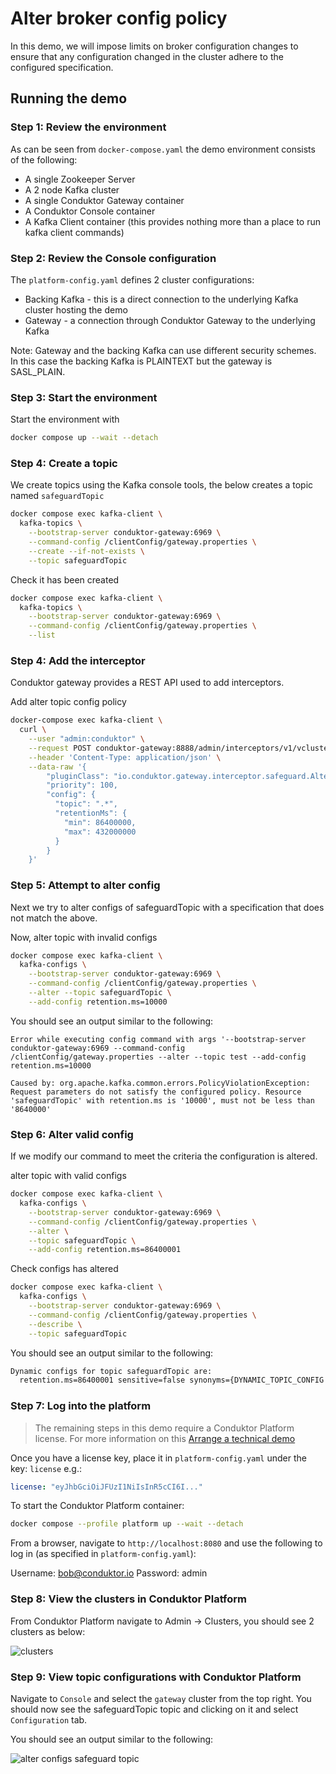 # Alter broker config policy

In this demo, we will impose limits on broker configuration changes to ensure that any configuration changed in the cluster adhere to the configured specification.

## Running the demo

### Step 1: Review the environment

As can be seen from `docker-compose.yaml` the demo environment consists of the following:

* A single Zookeeper Server
* A 2 node Kafka cluster
* A single Conduktor Gateway container
* A Conduktor Console container
* A Kafka Client container (this provides nothing more than a place to run kafka client commands)

### Step 2: Review the Console configuration

The `platform-config.yaml` defines 2 cluster configurations:

* Backing Kafka - this is a direct connection to the underlying Kafka cluster hosting the demo
* Gateway - a connection through Conduktor Gateway to the underlying Kafka

Note: Gateway and the backing Kafka can use different security schemes. 
In this case the backing Kafka is PLAINTEXT but the gateway is SASL_PLAIN.

### Step 3: Start the environment

Start the environment with

```bash
docker compose up --wait --detach
```

### Step 4: Create a topic

We create topics using the Kafka console tools, the below creates a topic named `safeguardTopic`

```bash
docker compose exec kafka-client \
  kafka-topics \
    --bootstrap-server conduktor-gateway:6969 \
    --command-config /clientConfig/gateway.properties \
    --create --if-not-exists \
    --topic safeguardTopic
```

Check it has been created

```bash
docker compose exec kafka-client \
  kafka-topics \
    --bootstrap-server conduktor-gateway:6969 \
    --command-config /clientConfig/gateway.properties \
    --list
```

### Step 4: Add the interceptor

Conduktor gateway provides a REST API used to add interceptors.

Add alter topic config policy

```bash
docker-compose exec kafka-client \
  curl \
    --user "admin:conduktor" \
    --request POST conduktor-gateway:8888/admin/interceptors/v1/vcluster/someCluster/username/someUsername/interceptor/guard-alter-configs \
    --header 'Content-Type: application/json' \
    --data-raw '{
        "pluginClass": "io.conduktor.gateway.interceptor.safeguard.AlterTopicConfigPolicyPlugin",
        "priority": 100,
        "config": {
          "topic": ".*",
          "retentionMs": {
            "min": 86400000,
            "max": 432000000
          }
        }  
    }'
```

### Step 5: Attempt to alter config

Next we try to alter configs of safeguardTopic with a specification that does not match the above.

Now, alter topic with invalid configs

```bash
docker compose exec kafka-client \
  kafka-configs \
    --bootstrap-server conduktor-gateway:6969 \
    --command-config /clientConfig/gateway.properties \
    --alter --topic safeguardTopic \
    --add-config retention.ms=10000
```

You should see an output similar to the following:

```
Error while executing config command with args '--bootstrap-server conduktor-gateway:6969 --command-config /clientConfig/gateway.properties --alter --topic test --add-config retention.ms=10000

Caused by: org.apache.kafka.common.errors.PolicyViolationException: Request parameters do not satisfy the configured policy. Resource 'safeguardTopic' with retention.ms is '10000', must not be less than '8640000'
```
### Step 6: Alter valid config

If we modify our command to meet the criteria the configuration is altered.

alter topic with valid configs

```bash
docker compose exec kafka-client \
  kafka-configs \
    --bootstrap-server conduktor-gateway:6969 \
    --command-config /clientConfig/gateway.properties \
    --alter \
    --topic safeguardTopic \
    --add-config retention.ms=86400001
```

Check configs has altered

```bash
docker compose exec kafka-client \
  kafka-configs \
    --bootstrap-server conduktor-gateway:6969 \
    --command-config /clientConfig/gateway.properties \
    --describe \
    --topic safeguardTopic
```

You should see an output similar to the following:
```bash
Dynamic configs for topic safeguardTopic are:
  retention.ms=86400001 sensitive=false synonyms={DYNAMIC_TOPIC_CONFIG:retention.ms=86400001}
```

### Step 7: Log into the platform

> The remaining steps in this demo require a Conduktor Platform license. For more information on this [Arrange a technical demo](https://www.conduktor.io/contact/demo)

Once you have a license key, place it in `platform-config.yaml` under the key: `license` e.g.:

```yaml
license: "eyJhbGciOiJFUzI1NiIsInR5cCI6I..."
```

To start the Conduktor Platform container:

```bash
docker compose --profile platform up --wait --detach
```

From a browser, navigate to `http://localhost:8080` and use the following to log in (as specified in `platform-config.yaml`):

Username: bob@conduktor.io
Password: admin

### Step 8: View the clusters in Conduktor Platform

From Conduktor Platform navigate to Admin -> Clusters, you should see 2 clusters as below:

![clusters](images/clusters.png "Clusters")

### Step 9: View topic configurations with Conduktor Platform

Navigate to `Console` and select the `gateway` cluster from the top right.
You should now see the safeguardTopic topic and clicking on it and select `Configuration` tab.

You should see an output similar to the following:

![alter configs safeguard topic](images/alter_configs_safeguard.png "Alter configs safeguard")
